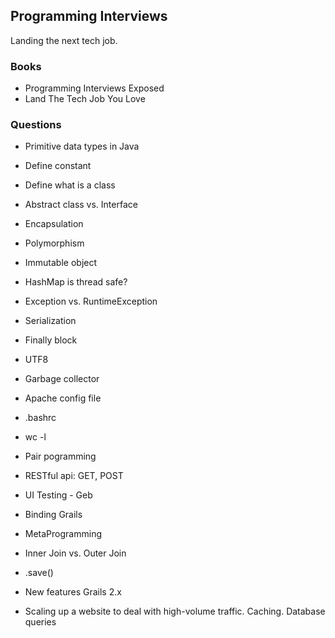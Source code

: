 ## Programming Interviews

Landing the next tech job.


### Books

- Programming Interviews Exposed
- Land The Tech Job You Love


### Questions

- Primitive data types in Java
- Define constant
- Define what is a class
- Abstract class vs. Interface
- Encapsulation
- Polymorphism
- Immutable object
- HashMap is thread safe?
- Exception vs. RuntimeException
- Serialization
- Finally block
- UTF8
- Garbage collector
- Apache config file
- .bashrc
- wc -l
- Pair pogramming
- RESTful api: GET, POST
- UI Testing - Geb

- Binding Grails

- MetaProgramming
- Inner Join vs. Outer Join

- .save()
- New features Grails 2.x
- Scaling up a website to deal with high-volume traffic. Caching. Database queries
